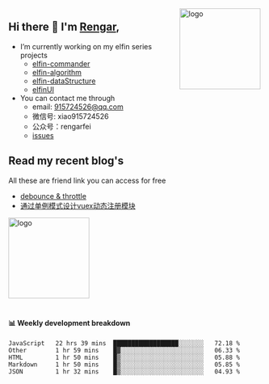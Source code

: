 <img src="https://github-readme-stats.vercel.app/api?username=XyyF&show_icons=true" alt="logo" height="160" align="right" style="margin: 5px; margin-bottom: 20px;" />

## Hi there 👋 I'm [Rengar](https://github.com/XyyF),

- I’m currently working on my elfin series projects
    - [elfin-commander](https://github.com/XyyF/elfin-commander)
    - [elfin-algorithm](https://github.com/XyyF/elfin-algorithm)
    - [elfin-dataStructure](https://github.com/XyyF/elfin-dataStructure)
    - [elfinUI](https://github.com/XyyF/elfinUI)
- You can contact me through
    - email: 915724526@qq.com
    - 微信号: xiao915724526
    - 公众号：rengarfei
    - [issues](https://github.com/XyyF/XyyF/issues)

## Read my recent blog's
All these are friend link you can access for free

- [debounce & throttle](https://juejin.im/post/6864733967833120781)
- [通过单例模式设计vuex动态注册模块](https://juejin.im/post/6855129005851738120)

<img src="https://github-profile-trophy.vercel.app/?username=XyyF&theme=flat&column=7" alt="logo" height="160" align="center" style="margin: auto; margin-bottom: 20px;" />

#### :bar_chart: Weekly development breakdown	

<!--START_SECTION:waka-->
```text
JavaScript   22 hrs 39 mins  ██████████████████░░░░░░░   72.18 % 
Other        1 hr 59 mins    █▓░░░░░░░░░░░░░░░░░░░░░░░   06.33 % 
HTML         1 hr 50 mins    █▒░░░░░░░░░░░░░░░░░░░░░░░   05.88 % 
Markdown     1 hr 50 mins    █▒░░░░░░░░░░░░░░░░░░░░░░░   05.85 % 
JSON         1 hr 32 mins    █▒░░░░░░░░░░░░░░░░░░░░░░░   04.93 % 
```
<!--END_SECTION:waka-->
